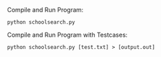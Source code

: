 Compile and Run Program:

`python schoolsearch.py`

Compile and Run Program with Testcases:

`python schoolsearch.py [test.txt] > [output.out]`

